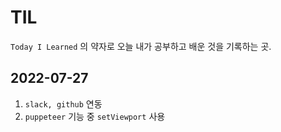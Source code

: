 # TIL

`Today I Learned` 의 약자로 오늘 내가 공부하고 배운 것을 기록하는 곳.

## 2022-07-27

1. `slack, github` 연동
2. `puppeteer` 기능 중 `setViewport` 사용